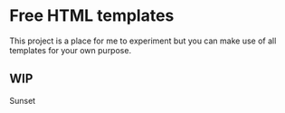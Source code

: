 # Free HTML templates

This project is a place for me to experiment but you can make use of all templates for your own purpose.


## WIP 

Sunset

